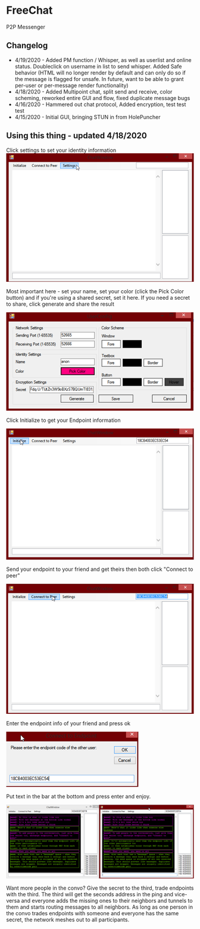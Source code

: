 # FreeChat
P2P Messenger
## Changelog
- 4/19/2020 - Added PM function / Whisper, as well as userlist and online status. Doubleclick on username in list to send whisper. Added Safe behavior (HTML will no longer render by default and can only do so if the message is flagged for unsafe. In future, want to be able to grant per-user or per-message render functionality)
- 4/18/2020 - Added Multipoint chat, split send and receive, color scheming, reworked entire GUI and flow, fixed duplicate message bugs
- 4/16/2020 - Hammered out chat protocol, Added encryption, test test test
- 4/15/2020 - Initial GUI, bringing STUN in from HolePuncher

## Using this thing - updated 4/18/2020

Click settings to set your identity information
![](./11.png)

Most important here - set your name, set your color (click the Pick Color button) and if you're using a shared secret, set it here. If you need a secret to share, click generate and share the result

![](./12.png)

Click Initialize to get your Endpoint information

![](./13.png)

Send your endpoint to your friend and get theirs then both click "Connect to peer"

![](./14.png)

Enter the endpoint info of your friend and press ok

![](./15.png)

Put text in the bar at the bottom and press enter and enjoy.

![](./16.png)

Want more people in the convo? Give the secret to the third, trade endpoints with the third. The third will get the seconds address in the ping and vice-versa and everyone adds the missing ones to their neighbors and tunnels to them and starts routing messages to all neighbors. As long as one person in the convo trades endpoints with someone and everyone has the same secret, the network meshes out to all participants.
